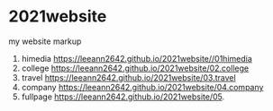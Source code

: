 # 2021website
my website markup
1. himedia https://leeann2642.github.io/2021website//01himedia
2. college https://leeann2642.github.io/2021website/02.college
3. travel https://leeann2642.github.io/2021website/03.travel
4. company https://leeann2642.github.io/2021website/04.company
5. fullpage https://leeann2642.github.io/2021website/05.
